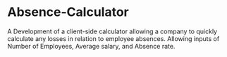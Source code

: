 # Absence-Calculator
A Development of a client-side calculator allowing a company to quickly calculate any losses in relation to employee absences. Allowing inputs of Number of Employees, Average salary, and Absence rate.
